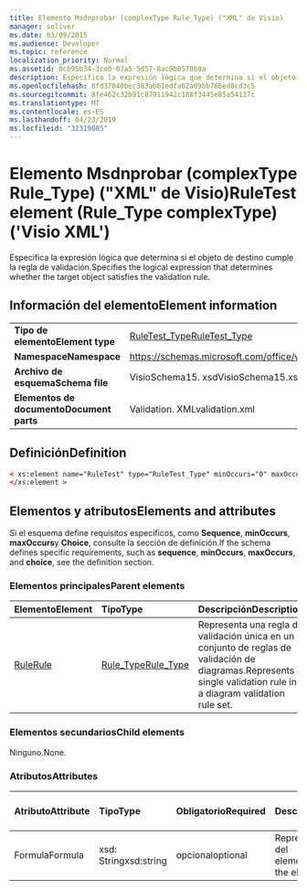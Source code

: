 ```yaml
---
title: Elemento Msdnprobar (complexType Rule_Type) ("XML" de Visio)
manager: soliver
ms.date: 03/09/2015
ms.audience: Developer
ms.topic: reference
localization_priority: Normal
ms.assetid: 0cb95b34-3ce0-07a5-5d57-8ac9b0570b9a
description: Especifica la expresión lógica que determina si el objeto de destino cumple la regla de validación.
ms.openlocfilehash: 8fd37040bec383ab61edfa62a09bb766ed8cd3c5
ms.sourcegitcommit: 8fe462c32b91c87911942c188f3445e85a54137c
ms.translationtype: MT
ms.contentlocale: es-ES
ms.lasthandoff: 04/23/2019
ms.locfileid: "32319085"
---
```

# <a name="ruletest-element-ruletype-complextype-visio-xml"></a><span data-ttu-id="73b7d-103">Elemento Msdnprobar (complexType Rule_Type) ("XML" de Visio)</span><span class="sxs-lookup"><span data-stu-id="73b7d-103">RuleTest element (Rule_Type complexType) ('Visio XML')</span></span>

<span data-ttu-id="73b7d-104">Especifica la expresión lógica que determina si el objeto de destino cumple la regla de validación.</span><span class="sxs-lookup"><span data-stu-id="73b7d-104">Specifies the logical expression that determines whether the target object satisfies the validation rule.</span></span>
  
## <a name="element-information"></a><span data-ttu-id="73b7d-105">Información del elemento</span><span class="sxs-lookup"><span data-stu-id="73b7d-105">Element information</span></span>

|||
|:-----|:-----|
|<span data-ttu-id="73b7d-106">**Tipo de elemento**</span><span class="sxs-lookup"><span data-stu-id="73b7d-106">**Element type**</span></span> <br/> |[<span data-ttu-id="73b7d-107">RuleTest_Type</span><span class="sxs-lookup"><span data-stu-id="73b7d-107">RuleTest_Type</span></span>](ruletest_type-complextypevisio-xml.md) <br/> |
|<span data-ttu-id="73b7d-108">**Namespace**</span><span class="sxs-lookup"><span data-stu-id="73b7d-108">**Namespace**</span></span> <br/> |https://schemas.microsoft.com/office/visio/2012/main  <br/> |
|<span data-ttu-id="73b7d-109">**Archivo de esquema**</span><span class="sxs-lookup"><span data-stu-id="73b7d-109">**Schema file**</span></span> <br/> |<span data-ttu-id="73b7d-110">VisioSchema15. xsd</span><span class="sxs-lookup"><span data-stu-id="73b7d-110">VisioSchema15.xsd</span></span>  <br/> |
|<span data-ttu-id="73b7d-111">**Elementos de documento**</span><span class="sxs-lookup"><span data-stu-id="73b7d-111">**Document parts**</span></span> <br/> |<span data-ttu-id="73b7d-112">Validation. XML</span><span class="sxs-lookup"><span data-stu-id="73b7d-112">validation.xml</span></span>  <br/> |
   
## <a name="definition"></a><span data-ttu-id="73b7d-113">Definición</span><span class="sxs-lookup"><span data-stu-id="73b7d-113">Definition</span></span>

```XML
< xs:element name="RuleTest" type="RuleTest_Type" minOccurs="0" maxOccurs="1" >
</xs:element >
```

## <a name="elements-and-attributes"></a><span data-ttu-id="73b7d-114">Elementos y atributos</span><span class="sxs-lookup"><span data-stu-id="73b7d-114">Elements and attributes</span></span>

<span data-ttu-id="73b7d-115">Si el esquema define requisitos específicos, como **Sequence**, **minOccurs**, **maxOccurs**y **Choice**, consulte la sección de definición.</span><span class="sxs-lookup"><span data-stu-id="73b7d-115">If the schema defines specific requirements, such as **sequence**, **minOccurs**, **maxOccurs**, and **choice**, see the definition section.</span></span> 
  
### <a name="parent-elements"></a><span data-ttu-id="73b7d-116">Elementos principales</span><span class="sxs-lookup"><span data-stu-id="73b7d-116">Parent elements</span></span>

|<span data-ttu-id="73b7d-117">**Elemento**</span><span class="sxs-lookup"><span data-stu-id="73b7d-117">**Element**</span></span>|<span data-ttu-id="73b7d-118">**Tipo**</span><span class="sxs-lookup"><span data-stu-id="73b7d-118">**Type**</span></span>|<span data-ttu-id="73b7d-119">**Descripción**</span><span class="sxs-lookup"><span data-stu-id="73b7d-119">**Description**</span></span>|
|:-----|:-----|:-----|
|[<span data-ttu-id="73b7d-120">Rule</span><span class="sxs-lookup"><span data-stu-id="73b7d-120">Rule</span></span>](rule-element-ruleset_type-complextypevisio-xml.md) <br/> |[<span data-ttu-id="73b7d-121">Rule_Type</span><span class="sxs-lookup"><span data-stu-id="73b7d-121">Rule_Type</span></span>](rule_type-complextypevisio-xml.md) <br/> |<span data-ttu-id="73b7d-122">Representa una regla de validación única en un conjunto de reglas de validación de diagramas.</span><span class="sxs-lookup"><span data-stu-id="73b7d-122">Represents a single validation rule in a diagram validation rule set.</span></span>  <br/> |
   
### <a name="child-elements"></a><span data-ttu-id="73b7d-123">Elementos secundarios</span><span class="sxs-lookup"><span data-stu-id="73b7d-123">Child elements</span></span>

<span data-ttu-id="73b7d-124">Ninguno.</span><span class="sxs-lookup"><span data-stu-id="73b7d-124">None.</span></span>
  
### <a name="attributes"></a><span data-ttu-id="73b7d-125">Atributos</span><span class="sxs-lookup"><span data-stu-id="73b7d-125">Attributes</span></span>

|<span data-ttu-id="73b7d-126">**Atributo**</span><span class="sxs-lookup"><span data-stu-id="73b7d-126">**Attribute**</span></span>|<span data-ttu-id="73b7d-127">**Tipo**</span><span class="sxs-lookup"><span data-stu-id="73b7d-127">**Type**</span></span>|<span data-ttu-id="73b7d-128">**Obligatorio**</span><span class="sxs-lookup"><span data-stu-id="73b7d-128">**Required**</span></span>|<span data-ttu-id="73b7d-129">**Descripción**</span><span class="sxs-lookup"><span data-stu-id="73b7d-129">**Description**</span></span>|<span data-ttu-id="73b7d-130">**Posibles valores**</span><span class="sxs-lookup"><span data-stu-id="73b7d-130">**Possible values**</span></span>|
|:-----|:-----|:-----|:-----|:-----|
|<span data-ttu-id="73b7d-131">Formula</span><span class="sxs-lookup"><span data-stu-id="73b7d-131">Formula</span></span>  <br/> |<span data-ttu-id="73b7d-132">xsd: String</span><span class="sxs-lookup"><span data-stu-id="73b7d-132">xsd:string</span></span>  <br/> |<span data-ttu-id="73b7d-133">opcional</span><span class="sxs-lookup"><span data-stu-id="73b7d-133">optional</span></span>  <br/> |<span data-ttu-id="73b7d-134">Representa la fórmula del elemento.</span><span class="sxs-lookup"><span data-stu-id="73b7d-134">Represents the element's formula.</span></span>  <br/> |<span data-ttu-id="73b7d-135">Valores de xsd: String.</span><span class="sxs-lookup"><span data-stu-id="73b7d-135">Values of the xsd:string.</span></span>  <br/> |
   

